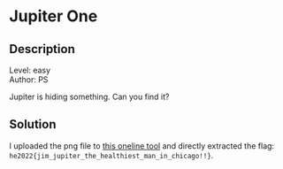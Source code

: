 # Jupiter One

## Description
Level: easy<br/>
Author: PS

Jupiter is hiding something.
Can you find it?

[](jupiter-one.png)

## Solution

I uploaded the png file to [this oneline tool](https://stylesuxx.github.io/steganography/) and directly extracted the
flag: `he2022{jim_jupiter_the_healthiest_man_in_chicago!!}`.

